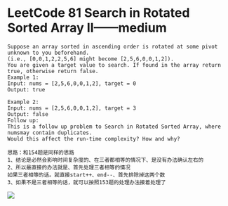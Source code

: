 # LeetCode 81 Search in Rotated Sorted Array II——medium


```
Suppose an array sorted in ascending order is rotated at some pivot unknown to you beforehand.
(i.e., [0,0,1,2,2,5,6] might become [2,5,6,0,0,1,2]).
You are given a target value to search. If found in the array return true, otherwise return false.
Example 1:
Input: nums = [2,5,6,0,0,1,2], target = 0
Output: true

Example 2:
Input: nums = [2,5,6,0,0,1,2], target = 3
Output: false
Follow up:
This is a follow up problem to Search in Rotated Sorted Array, where numsmay contain duplicates.
Would this affect the run-time complexity? How and why?

思路：和154题是同样的思路
1、结论是必然会影响时间复杂度的、在三者都相等的情况下、是没有办法确认左右的
2、所以最直接的办法就是、首先处理三者相等的情况
如果三者相等的话。就直接start++、end--、首先排除掉这两个数
3、如果不是三者相等的话，就可以按照153题的处理办法接着处理了

```
![](https://github.com/only-you/interview/blob/master/picture/81.png)
